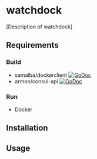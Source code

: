# watchdock
[Description of watchdock]

## Requirements
### Build
* samalba/dockerclient [![GoDoc](http://godoc.org/github.com/samalba/dockerclient?status.png)](http://godoc.org/github.com/samalba/dockerclient)
* armon/consul-api [![GoDoc](http://godoc.org/github.com/armon/consul-api?status.png)](http://godoc.org/github.com/armon/consul-api)
### Run
* Docker

## Installation


## Usage
